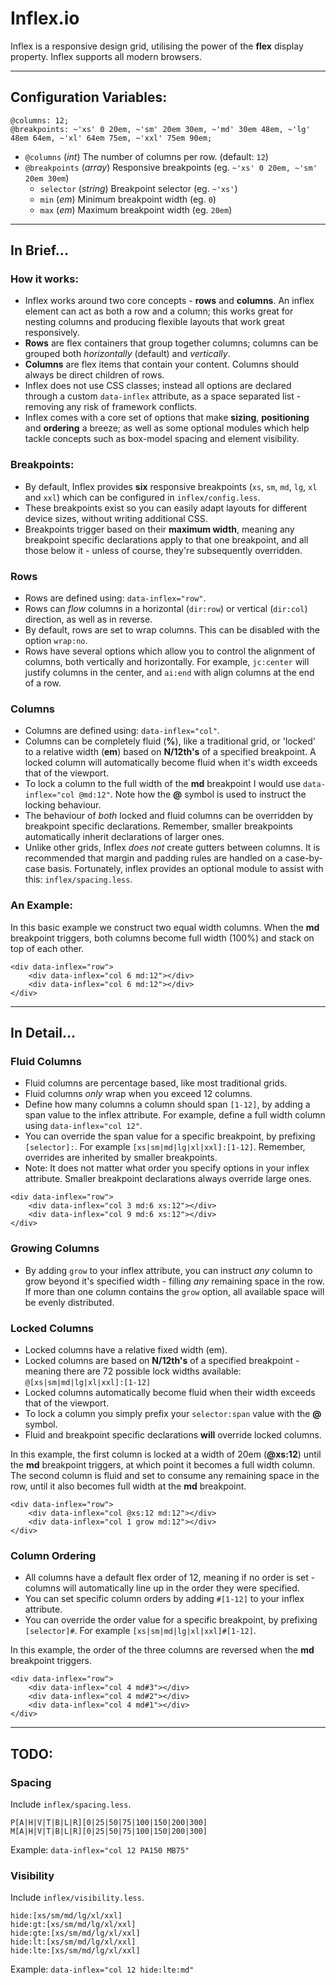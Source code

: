 # Inflex.io

Inflex is a responsive design grid, utilising the power of the **flex** display property. Inflex supports all modern browsers.

---

## Configuration Variables:

```
@columns: 12;
@breakpoints: ~'xs' 0 20em, ~'sm' 20em 30em, ~'md' 30em 48em, ~'lg' 48em 64em, ~'xl' 64em 75em, ~'xxl' 75em 90em;
```

- `@columns` (_int_) The number of columns per row. (default: `12`)
- `@breakpoints` (_array_) Responsive breakpoints (eg. `~'xs' 0 20em, ~'sm' 20em 30em`)
    - `selector` (_string_) Breakpoint selector (eg. `~'xs'`)
    - `min` (_em_) Minimum breakpoint width (eg. `0`)
    - `max` (_em_) Maximum breakpoint width (eg. `20em`)

---

## In Brief...

### How it works:

- Inflex works around two core concepts - **rows** and **columns**. An inflex element can act as both a row and a column; this works great for nesting columns and producing flexible layouts that work great responsively.
- **Rows** are flex containers that group together columns; columns can be grouped both _horizontally_ (default) and _vertically_.
- **Columns** are flex items that contain your content. Columns should always be direct children of rows.
- Inflex does not use CSS classes; instead all options are declared through a custom `data-inflex` attribute, as a space separated list - removing any risk of framework conflicts.
- Inflex comes with a core set of options that make **sizing**, **positioning** and **ordering** a breeze; as well as some optional modules which help tackle concepts such as box-model spacing and element visibility.

### Breakpoints:

- By default, Inflex provides **six** responsive breakpoints (`xs`, `sm`, `md`, `lg`, `xl` and `xxl`) which can be configured in `inflex/config.less`.
- These breakpoints exist so you can easily adapt layouts for different device sizes, without writing additional CSS.
- Breakpoints trigger based on their **maximum width**, meaning any breakpoint specific declarations apply to that one breakpoint, and all those below it - unless of course, they're subsequently overridden.

### Rows

- Rows are defined using: `data-inflex="row"`.
- Rows can _flow_ columns in a horizontal (`dir:row`) or vertical (`dir:col`) direction, as well as in reverse.
- By default, rows are set to wrap columns. This can be disabled with the option `wrap:no`.
- Rows have several options which allow you to control the alignment of columns, both vertically and horizontally. For example, `jc:center` will justify columns in the center, and `ai:end` with align columns at the end of a row.

### Columns

- Columns are defined using: `data-inflex="col"`.
- Columns can be completely fluid (**%**), like a traditional grid, or 'locked' to a relative width (**em**) based on **N/12th's** of a specified breakpoint. A locked column will automatically become fluid when it's width exceeds that of the viewport.
- To lock a column to the full width of the **md** breakpoint I would use `data-inflex="col @md:12"`. Note how the **@** symbol is used to instruct the locking behaviour.
- The behaviour of _both_ locked and fluid columns can be overridden by breakpoint specific declarations. Remember, smaller breakpoints automatically inherit declarations of larger ones.
- Unlike other grids, Inflex _does not_ create gutters between columns. It is recommended that margin and padding rules are handled on a case-by-case basis. Fortunately, inflex provides an optional module to assist with this: `inflex/spacing.less`.

### An Example:

In this basic example we construct two equal width columns. When the **md** breakpoint triggers, both columns become full width (100%) and stack on top of each other.

```
<div data-inflex="row">
    <div data-inflex="col 6 md:12"></div>
    <div data-inflex="col 6 md:12"></div>
</div>
```

---

## In Detail...

### Fluid Columns

- Fluid columns are percentage based, like most traditional grids.
- Fluid columns _only_ wrap when you exceed 12 columns.
- Define how many columns a column should span `[1-12]`, by adding a span value to the inflex attribute. For example, define a full width column using `data-inflex="col 12"`.
- You can override the span value for a specific breakpoint, by prefixing `[selector]:`. For example `[xs|sm|md|lg|xl|xxl]:[1-12]`. Remember, overrides are inherited by smaller breakpoints.
- Note: It does not matter what order you specify options in your inflex attribute. Smaller breakpoint declarations always override large ones.

```
<div data-inflex="row">
    <div data-inflex="col 3 md:6 xs:12"></div>
    <div data-inflex="col 9 md:6 xs:12"></div>
</div>
```

### Growing Columns

- By adding `grow` to your inflex attribute, you can instruct _any_ column to grow beyond it's specified width - filling _any_ remaining space in the row. If more than one column contains the `grow` option, all available space will be evenly distributed.

### Locked Columns

- Locked columns have a relative fixed width (em).
- Locked columns are based on **N/12th's** of a specified breakpoint - meaning there are 72 possible lock widths available: `@[xs|sm|md|lg|xl|xxl]:[1-12]`
- Locked columns automatically become fluid when their width exceeds that of the viewport.
- To lock a column you simply prefix your `selector:span` value with the **@** symbol.
- Fluid and breakpoint specific declarations **will** override locked columns.

In this example, the first column is locked at a width of 20em (**@xs:12**) until the **md** breakpoint triggers, at which point it becomes a full width column. The second column is fluid and set to consume any remaining space in the row, until it also becomes full width at the **md** breakpoint.

```
<div data-inflex="row">
    <div data-inflex="col @xs:12 md:12"></div>
    <div data-inflex="col 1 grow md:12"></div>
</div>
```

### Column Ordering

- All columns have a default flex order of 12, meaning if no order is set - columns will automatically line up in the order they were specified.
- You can set specific column orders by adding `#[1-12]` to your inflex attribute.
- You can override the order value for a specific breakpoint, by prefixing `[selector]#`. For example `[xs|sm|md|lg|xl|xxl]#[1-12]`.

In this example, the order of the three columns are reversed when the **md** breakpoint triggers.

```
<div data-inflex="row">
    <div data-inflex="col 4 md#3"></div>
    <div data-inflex="col 4 md#2"></div>
    <div data-inflex="col 4 md#1"></div>
</div>
```

---

## TODO:

### Spacing

Include `inflex/spacing.less`.

```
P[A|H|V|T|B|L|R][0|25|50|75|100|150|200|300]
M[A|H|V|T|B|L|R][0|25|50|75|100|150|200|300]
```

Example: `data-inflex="col 12 PA150 MB75"`

### Visibility

Include `inflex/visibility.less`.

```
hide:[xs/sm/md/lg/xl/xxl]
hide:gt:[xs/sm/md/lg/xl/xxl]
hide:gte:[xs/sm/md/lg/xl/xxl]
hide:lt:[xs/sm/md/lg/xl/xxl]
hide:lte:[xs/sm/md/lg/xl/xxl]
```

Example: `data-inflex="col 12 hide:lte:md"`
